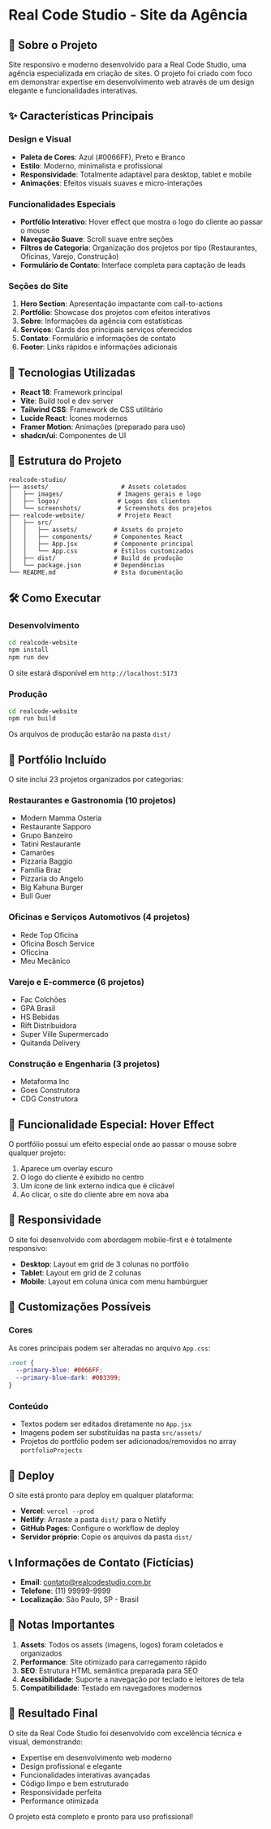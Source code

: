 # Real Code Studio - Site da Agência

## 🎯 Sobre o Projeto

Site responsivo e moderno desenvolvido para a Real Code Studio, uma agência especializada em criação de sites. O projeto foi criado com foco em demonstrar expertise em desenvolvimento web através de um design elegante e funcionalidades interativas.

## ✨ Características Principais

### Design e Visual
- **Paleta de Cores**: Azul (#0066FF), Preto e Branco
- **Estilo**: Moderno, minimalista e profissional
- **Responsividade**: Totalmente adaptável para desktop, tablet e mobile
- **Animações**: Efeitos visuais suaves e micro-interações

### Funcionalidades Especiais
- **Portfólio Interativo**: Hover effect que mostra o logo do cliente ao passar o mouse
- **Navegação Suave**: Scroll suave entre seções
- **Filtros de Categoria**: Organização dos projetos por tipo (Restaurantes, Oficinas, Varejo, Construção)
- **Formulário de Contato**: Interface completa para captação de leads

### Seções do Site
1. **Hero Section**: Apresentação impactante com call-to-actions
2. **Portfólio**: Showcase dos projetos com efeitos interativos
3. **Sobre**: Informações da agência com estatísticas
4. **Serviços**: Cards dos principais serviços oferecidos
5. **Contato**: Formulário e informações de contato
6. **Footer**: Links rápidos e informações adicionais

## 🚀 Tecnologias Utilizadas

- **React 18**: Framework principal
- **Vite**: Build tool e dev server
- **Tailwind CSS**: Framework de CSS utilitário
- **Lucide React**: Ícones modernos
- **Framer Motion**: Animações (preparado para uso)
- **shadcn/ui**: Componentes de UI

## 📁 Estrutura do Projeto

```
realcode-studio/
├── assets/                    # Assets coletados
│   ├── images/               # Imagens gerais e logo
│   ├── logos/                # Logos dos clientes
│   └── screenshots/          # Screenshots dos projetos
├── realcode-website/         # Projeto React
│   ├── src/
│   │   ├── assets/          # Assets do projeto
│   │   ├── components/      # Componentes React
│   │   ├── App.jsx          # Componente principal
│   │   └── App.css          # Estilos customizados
│   ├── dist/                # Build de produção
│   └── package.json         # Dependências
└── README.md                # Esta documentação
```

## 🛠️ Como Executar

### Desenvolvimento
```bash
cd realcode-website
npm install
npm run dev
```
O site estará disponível em `http://localhost:5173`

### Produção
```bash
cd realcode-website
npm run build
```
Os arquivos de produção estarão na pasta `dist/`

## 🎨 Portfólio Incluído

O site inclui 23 projetos organizados por categorias:

### Restaurantes e Gastronomia (10 projetos)
- Modern Mamma Osteria
- Restaurante Sapporo
- Grupo Banzeiro
- Tatini Restaurante
- Camarões
- Pizzaria Baggio
- Família Braz
- Pizzaria do Angelo
- Big Kahuna Burger
- Bull Guer

### Oficinas e Serviços Automotivos (4 projetos)
- Rede Top Oficina
- Oficina Bosch Service
- Oficcina
- Meu Mecânico

### Varejo e E-commerce (6 projetos)
- Fac Colchões
- GPA Brasil
- HS Bebidas
- Rift Distribuidora
- Super Ville Supermercado
- Quitanda Delivery

### Construção e Engenharia (3 projetos)
- Metaforma Inc
- Goes Construtora
- CDG Construtora

## 🎯 Funcionalidade Especial: Hover Effect

O portfólio possui um efeito especial onde ao passar o mouse sobre qualquer projeto:
1. Aparece um overlay escuro
2. O logo do cliente é exibido no centro
3. Um ícone de link externo indica que é clicável
4. Ao clicar, o site do cliente abre em nova aba

## 📱 Responsividade

O site foi desenvolvido com abordagem mobile-first e é totalmente responsivo:
- **Desktop**: Layout em grid de 3 colunas no portfólio
- **Tablet**: Layout em grid de 2 colunas
- **Mobile**: Layout em coluna única com menu hambúrguer

## 🎨 Customizações Possíveis

### Cores
As cores principais podem ser alteradas no arquivo `App.css`:
```css
:root {
  --primary-blue: #0066FF;
  --primary-blue-dark: #003399;
}
```

### Conteúdo
- Textos podem ser editados diretamente no `App.jsx`
- Imagens podem ser substituídas na pasta `src/assets/`
- Projetos do portfólio podem ser adicionados/removidos no array `portfolioProjects`

## 🚀 Deploy

O site está pronto para deploy em qualquer plataforma:
- **Vercel**: `vercel --prod`
- **Netlify**: Arraste a pasta `dist/` para o Netlify
- **GitHub Pages**: Configure o workflow de deploy
- **Servidor próprio**: Copie os arquivos da pasta `dist/`

## 📞 Informações de Contato (Fictícias)

- **Email**: contato@realcodestudio.com.br
- **Telefone**: (11) 99999-9999
- **Localização**: São Paulo, SP - Brasil

## 📝 Notas Importantes

1. **Assets**: Todos os assets (imagens, logos) foram coletados e organizados
2. **Performance**: Site otimizado para carregamento rápido
3. **SEO**: Estrutura HTML semântica preparada para SEO
4. **Acessibilidade**: Suporte a navegação por teclado e leitores de tela
5. **Compatibilidade**: Testado em navegadores modernos

## 🎉 Resultado Final

O site da Real Code Studio foi desenvolvido com excelência técnica e visual, demonstrando:
- Expertise em desenvolvimento web moderno
- Design profissional e elegante
- Funcionalidades interativas avançadas
- Código limpo e bem estruturado
- Responsividade perfeita
- Performance otimizada

O projeto está completo e pronto para uso profissional!

